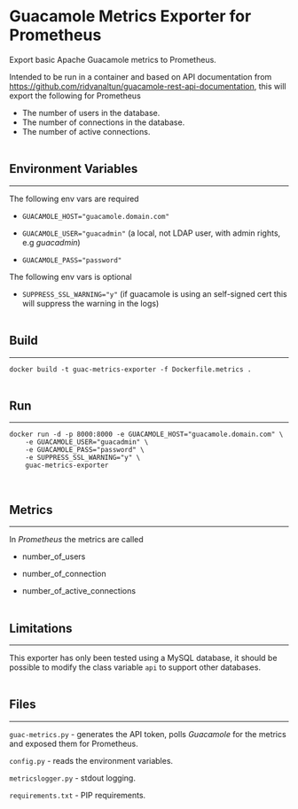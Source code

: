# Guacamole Metrics Exporter for Prometheus

Export basic Apache Guacamole metrics to Prometheus.

Intended to be run in a container and based on API documentation from https://github.com/ridvanaltun/guacamole-rest-api-documentation, this will export the following for Prometheus

- The number of users in the database.
- The number of connections in the database.
- The number of active connections. <br><br>

## Environment Variables

---

The following env vars are required

- `GUACAMOLE_HOST="guacamole.domain.com"`

- `GUACAMOLE_USER="guacadmin"` (a local, not LDAP user, with admin rights, e.g _guacadmin_)

- `GUACAMOLE_PASS="password"`

The following env vars is optional

- `SUPPRESS_SSL_WARNING="y"` (if guacamole is using an self-signed cert this will suppress the warning in the logs) <br><br>

## Build

---

`docker build -t guac-metrics-exporter -f Dockerfile.metrics .` <br><br>

## Run

---

```
docker run -d -p 8000:8000 -e GUACAMOLE_HOST="guacamole.domain.com" \
    -e GUACAMOLE_USER="guacadmin" \
    -e GUACAMOLE_PASS="password" \
    -e SUPPRESS_SSL_WARNING="y" \
    guac-metrics-exporter
```

<br>

## Metrics

---

In _Prometheus_ the metrics are called

- number_of_users

- number_of_connection

- number_of_active_connections
  <br><br>

## Limitations

---

This exporter has only been tested using a MySQL database, it should be possible to modify the class variable `api` to support other databases. <br><br>

## Files

---

`guac-metrics.py` - generates the API token, polls _Guacamole_ for the metrics and exposed them for Prometheus.

`config.py` - reads the environment variables.

`metricslogger.py` - stdout logging.

`requirements.txt` - PIP requirements.
